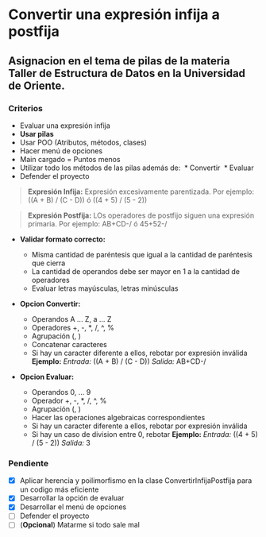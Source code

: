 # Convertir una expresión infija a postfija

## Asignacion en el tema de pilas de la materia Taller de Estructura de Datos en la Universidad de Oriente.

### Criterios

* Evaluar una expresión infija
* **Usar pilas**
* Usar POO (Atributos, métodos, clases)
* Hacer menú de opciones
* Main cargado = Puntos menos
* Utilizar todo los métodos de las pilas además de:
‌  * Convertir
‌  * Evaluar
* Defender el proyecto

> **Expresión Infija:** Expresión excesivamente parentizada. Por ejemplo: ((A + B) / (C - D)) ó ((4 + 5) / (5 - 2))

> **Expresión Postfija:** LOs operadores de postfijo siguen una expresión primaria. Por ejemplo: AB+CD-/ ó 45+52-/

* **Validar formato correcto:** 
  * Misma cantidad de paréntesis que igual a la cantidad de paréntesis que cierra
  * La cantidad de operandos debe ser mayor en 1 a la cantidad de operadores
  * Evaluar letras mayúsculas, letras minúsculas

* **Opcion Convertir:**
  * Operandos A ... Z, a ... Z
  * Operadores +, -, *, /, ^, %
  * Agrupación (, )
  * Concatenar caracteres
  * Si hay un caracter diferente a ellos, rebotar por expresión inválida
    **Ejemplo:**
    *Entrada:*  ((A + B) / (C - D))
    *Salida:* AB+CD-/
  
* **Opcion Evaluar:**
  * Operandos 0, ... 9
  * Operador +, -, *, /, ^, %
  * Agrupación (, )
  * Hacer las operaciones algebraicas correspondientes
  * Si hay un caracter diferente a ellos, rebotar por expresión inválida
  * Si hay un caso de division entre 0, rebotar
    **Ejemplo:**
    *Entrada:*  ((4 + 5) / (5 - 2))
    *Salida:* 3

### Pendiente

- [X] Aplicar herencia y poilimorfismo en la clase ConvertirInfijaPostfija para un codigo más eficiente
- [X] Desarrollar la opción de evaluar
- [X] Desarrollar el menú de opciones
- [ ] Defender el proyecto
- [ ] \(**Opcional**) Matarme si todo sale mal
